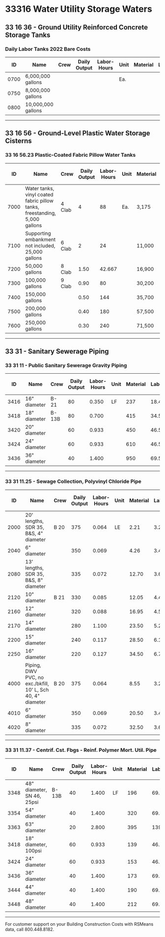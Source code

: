 # 33316 Water Utility Storage Waters

## 33 16 36 - Ground Utility Reinforced Concrete Storage Tanks

### Daily Labor Tanks 2022 Bare Costs

| ID    | Name                                                                 | Crew | Daily Output | Labor-Hours | Unit | Material   | Labor   | Equipment | Total      | Total Incl O&P |
|-------|----------------------------------------------------------------------|------|--------------|-------------|------|------------|---------|-----------|------------|----------------|
| 0700  | 6,000,000 gallons                                                    |      |              |             | Ea.  |            |         |           | 2,266,000  | 2,493,000      |
| 0750  | 8,000,000 gallons                                                    |      |              |             |      |            |         |           | 2,924,000  | 3,216,000      |
| 0800  | 10,000,000 gallons                                                   |      |              |             |      |            |         |           | 3,533,000  | 3,886,000      |

---

## 33 16 56 - Ground-Level Plastic Water Storage Cisterns

### 33 16 56.23 Plastic-Coated Fabric Pillow Water Tanks

| ID    | Name                                                                 | Crew | Daily Output | Labor-Hours | Unit | Material   | Labor   | Equipment | Total      | Total Incl O&P |
|-------|----------------------------------------------------------------------|------|--------------|-------------|------|------------|---------|-----------|------------|----------------|
| 7000  | Water tanks, vinyl coated fabric pillow tanks, freestanding, 5,000 gallons | 4 Clab | 4            | 88          | Ea.  | 3,175      | 365     |           | 3,540      | 4,050          |
| 7100  | Supporting embankment not included, 25,000 gallons                   | 6 Clab | 2            | 24          |      | 11,000     | 1,100   |           | 12,100     | 13,700         |
| 7200  | 50,000 gallons                                                       | 8 Clab | 1.50         | 42.667      |      | 16,900     | 1,950   |           | 18,850     | 21,500         |
| 7300  | 100,000 gallons                                                      | 9 Clab | 0.90         | 80          |      | 30,200     | 3,650   |           | 33,850     | 38,700         |
| 7400  | 150,000 gallons                                                      |       | 0.50         | 144         |      | 35,700     | 6,575   |           | 42,275     | 49,100         |
| 7500  | 200,000 gallons                                                      |       | 0.40         | 180         |      | 57,500     | 8,200   |           | 65,700     | 75,500         |
| 7600  | 250,000 gallons                                                      |       | 0.30         | 240         |      | 71,500     | 10,900  |           | 82,400     | 95,500         |

---

## 33 31 - Sanitary Sewerage Piping

### 33 31 11 - Public Sanitary Sewerage Gravity Piping

| ID    | Name                | Crew | Daily Output | Labor-Hours | Unit | Material | Labor  | Equipment | Total    | Total Incl O&P |
|-------|---------------------|------|--------------|-------------|------|----------|--------|-----------|----------|----------------|
| 3416  | 16" diameter        | B-21 | 80           | 0.350       | LF   | 237      | 18.40  | 2.17      | 257.57   | 290            |
| 3418  | 18" diameter        | B-13B| 80           | 0.700       |      | 415      | 34.50  | 28.50     | 478      | 540            |
| 3420  | 20" diameter        |      | 60           | 0.933       |      | 450      | 46.50  | 38        | 534.50   | 605            |
| 3424  | 24" diameter        |      | 60           | 0.933       |      | 610      | 46.50  | 38        | 694.50   | 780            |
| 3436  | 36" diameter        |      | 40           | 1.400       |      | 950      | 69.50  | 56.50     | 1,076    | 1,225          |

---

### 33 31 11.25 - Sewage Collection, Polyvinyl Chloride Pipe

| ID    | Name                                                                 | Crew | Daily Output | Labor-Hours | Unit | Material | Labor | Equipment | Total | Total Incl O&P |
|-------|----------------------------------------------------------------------|------|--------------|-------------|------|----------|-------|-----------|-------|----------------|
| 2000  | 20' lengths, SDR 35, B&S, 4" diameter                                | B 20 | 375          | 0.064       | LE   | 2.21     | 3.24  |           | 5.45  | 7.30           |
| 2040  | 6" diameter                                                          |      | 350          | 0.069       |      | 4.26     | 3.48  |           | 7.74  | 9.90           |
| 2080  | 13' lengths, SDR 35, B&S, 8" diameter                                |      | 335          | 0.072       |      | 12.70    | 3.63  |           | 16.33 | 19.40          |
| 2120  | 10" diameter                                                         | B 21 | 330          | 0.085       |      | 12.05    | 4.46  | 0.53      | 17.04 | 20.50          |
| 2160  | 12" diameter                                                         |      | 320          | 0.088       |      | 16.95    | 4.59  | 0.54      | 22.08 | 26             |
| 2170  | 14" diameter                                                         |      | 280          | 1.100       |      | 23.50    | 5.25  | 0.62      | 29.371| 34             |
| 2200  | 15" diameter                                                         |      | 240          | 0.117       |      | 28.50    | 6.15  | 0.72      | 35.37 | 41.50          |
| 2250  | 16" diameter                                                         |      | 220          | 0.127       |      | 34.50    | 6.70  | 0.79      | 41.99 | 49             |
| 4000  | Piping, DWV PVC, no exc./bkfill, 10' L, Sch 40, 4" diameter          | B 20 | 375          | 0.064       |      | 8.55     | 3.24  |           | 11.79 | 14.25          |
| 4010  | 6" diameter                                                          |      | 350          | 0.069       |      | 20.50    | 3.48  |           | 23.98 | 27.50          |
| 4020  | 8" diameter                                                          |      | 335          | 0.072       |      | 32.50    | 3.63  |           | 36.13 | 41.50          |

---

### 33 31 11.37 - Centrif. Cst. Fbgs - Reinf. Polymer Mort. Util. Pipe

| ID    | Name                                                                 | Crew | Daily Output | Labor-Hours | Unit | Material | Labor  | Equipment | Total | Total Incl O&P |
|-------|----------------------------------------------------------------------|------|--------------|-------------|------|----------|--------|-----------|-------|----------------|
| 3348  | 48" diameter, SN 46, 25psi                                           | B-13B| 40           | 1.400       | LF   | 196      | 69.50  | 56.50     | 322   | 380            |
| 3354  | 54" diameter                                                         |      | 40           | 1.400       |      | 320      | 69.50  | 56.50     | 446   | 515            |
| 3363  | 63" diameter                                                         |      | 20           | 2.800       |      | 395      | 139    | 113       | 647   | 765            |
| 3418  | 18" diameter, 100psi                                                 |      | 60           | 0.933       |      | 139      | 46.50  | 38        | 223.50| 264            |
| 3424  | 24" diameter                                                         |      | 60           | 0.933       |      | 153      | 46.50  | 38        | 237.50| 279            |
| 3436  | 36" diameter                                                         |      | 40           | 1.400       |      | 173      | 69.50  | 56.50     | 299   | 355            |
| 3444  | 44" diameter                                                         |      | 40           | 1.400       |      | 190      | 69.50  | 56.50     | 316   | 375            |
| 3448  | 48" diameter                                                         |      | 40           | 1.400       |      | 212      | 69.50  | 56.50     | 338   | 400            |

---

For customer support on your Building Construction Costs with RSMeans data, call 800.448.8182.
